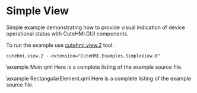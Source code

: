 # Simple View

Simple example demonstrating how to provide visual indication of device operational status with CuteHMI.GUI components.

To run the example use [cutehmi.view.2](../../../../tools/cutehmi.view.2/) tool.
```
cutehmi.view.2 --extension="CuteHMI.Examples.SimpleView.0"
```

\example Main.qml
Here is a complete listing of the example source file.

\example RectangularElement.qml
Here is a complete listing of the example source file.
